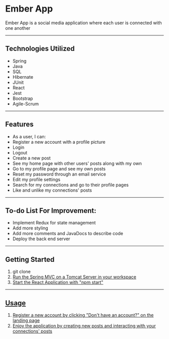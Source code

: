 # Ember App #

<p>Ember App is a social media application where each user is connected with one another<p>

<hr>

## Technologies Utilized ##
<ul>
    <li>Spring</li>
    <li>Java</li>
    <li>SQL</li>
    <li>Hibernate</li>
    <li>JUnit</li>
    <li>React</li>
    <li>Jest</li>
    <li>Bootstrap</li>
    <li>Agile-Scrum</li>
</ul>

<hr>

## Features ##

<ul>
    <li>As a user, I can:</li>
    <li>Register a new account with a profile picture</li>
    <li>Login</li>
    <li>Logout</li>
    <li>Create a new post</li>
    <li>See my home page with other users' posts along with my own</li>
    <li>Go to my profile page and see my own posts</li>
    <li>Reset my password through an email service</li>
    <li>Edit my profile settings</li>
    <li>Search for my connections and go to their profile pages</li>
    <li>Like and unlike my connections' posts</li>
</ul>

<hr>

## To-do List For Improvement:

<ul>
    <li>Implement Redux for state management</li>
    <li>Add more styling</li>
    <li>Add more comments and JavaDocs to describe code</li>
    <li>Deploy the back end server</li>
</ul>

<hr>

## Getting Started ##

<ol>
    <li>git clone <a href="https://github.com/orkunozekin/Ember-App.git"></li>
    <li>Run the Spring MVC on a Tomcat Server in your workspace</li>
    <li>Start the React Application with "npm start"</li>
</ol>

<hr>

## Usage ##

<ol>
    <li>Register a new account by clicking "Don't have an account?" on the landing page</li>
    <li>Enjoy the application by creating new posts and interacting with your connections' posts</li>
</ol>

